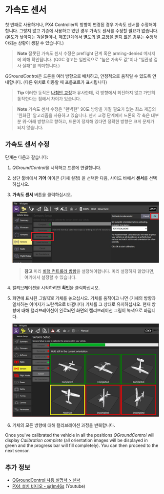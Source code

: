 # 가속도 센서

첫 번째로 사용하거나, PX4 Controller의 방향이 변경된 경우 가속도 센서를 수정해야 합니다. 그렇지 않고 기존에 사용하고 있던 경우 가속도 센서를 수정할 필요가 없습니다. (온도가 낮아지는 겨울철이나, 제조단계에서 [별도의 열 교정을 받지 않은 경우](../advanced_config/sensor_thermal_calibration.md)는 수정해야되는 상황이 생길 수 있습니다.)

> **Note** 잘못된 가속도 센서 수정은 preflight 단계 혹은 arming-denied 메시지에 의해 확인됩니다. (QGC 경고는 일반적으로 "높은 가속도 값"이나 "일관성 검사 실패"를 의미합니다.)

*QGroundControl*은 드론을 여러 방향으로 배치하고, 안정적으로 움직일 수 있도록 안내합니다. (다른 위치로 이동할 때 프롬포트가 표시됩니다)

> **Tip** 이러한 동작은 [나침반 교정](../config/compass.md)과 유사한데, 각 방향에서 회전하지 않고 가만히 동작한다는 점에서 차이가 있습니다.

<span></span>

> **Note** 가속도 센서 수정은 "완벽한" 90도 방향을 가질 필요가 없는 최소 제곱의 '완화된' 알고리즘을 사용하고 있습니다. 센서 교정 단계에서 드론의 각 축은 대부분 위-아래 방향으로 향하고, 드론이 정지해 있다면 정확한 방향은 크게 문제가 되지 않습니다.

## 가속도 센서 수정

단계는 다음과 같습니다:

1. *QGroundControl*을 시작하고 드론에 연결합니다.
2. 상단 툴바에서 **기어** 아이콘 (기체 설정) 을 선택한 다음, 사이드 바에서 **센서**를 선택하십시오.
3. **가속도 센서** 버튼을 클릭하십시오.
    
    ![가속도 센서 캘리브레이션](../../assets/qgc/setup/sensor/accelerometer.jpg)
    
    > **참고** 미리 [비행 컨트롤러 방향](../config/flight_controller_orientation.md)을 설정해야합니다. 미리 설정하지 않았다면, 여기에서 설정할 수 있습니다.

4. 캘리브레이션을 시작하려면 **확인**을 클릭하십시오.

5. 화면에 표시된 *그림대로* 기체를 놓으십시오. 기체를 움직이고 나면 (기체의 방향과 일치하는 이미지가 노란색으로 바뀝니다) 기체를 그 상태로 유지하십시오. 현재 방향에 대해 캘리브레이션이 완료되면 화면의 캘리브레이션 그림이 녹색으로 바뀝니다.
    
    ![가속도 센서 캘리브레이션](../../assets/qgc/setup/sensor/accelerometer_positions_px4.jpg)

6. 기체의 모든 방향에 대해 캘리브레이션 과정을 반복합니다.

Once you've calibrated the vehicle in all the positions *QGroundControl* will display *Calibration complete* (all orientation images will be displayed in green and the progress bar will fill completely). You can then proceed to the next sensor.

## 추가 정보

* [QGroundControl 사용 설명서 > 센서](https://docs.qgroundcontrol.com/en/SetupView/sensors_px4.html#accelerometer)
* [PX4 설치 비디오 - @1m46s](https://youtu.be/91VGmdSlbo4?t=1m46s) (Youtube)